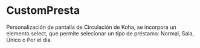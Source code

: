 # CustomPresta
Personalización de pantalla de Circulación de Koha, se incorpora un elemento select, que permite selecionar un tipo de préstamo: Normal, Sala, Único o Por el día.
